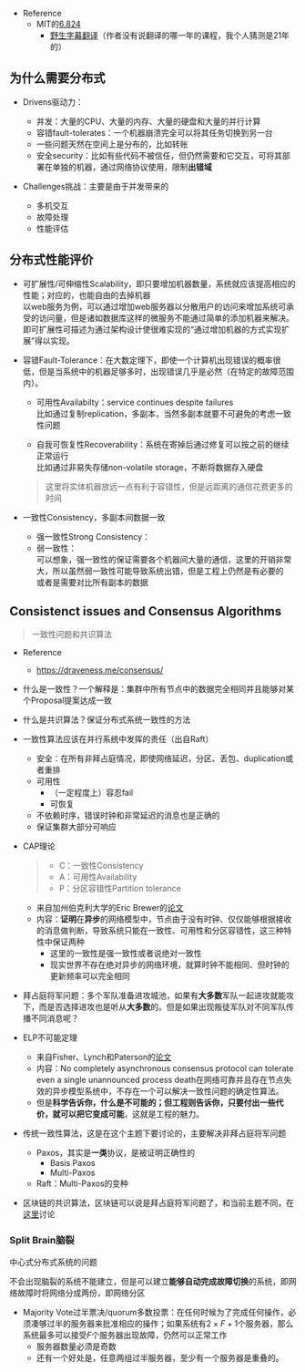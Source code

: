 + Reference
	+ MIT的[6.824](https://pdos.csail.mit.edu/6.824/schedule.html)
		+ [野生字幕翻译](https://mit-public-courses-cn-translatio.gitbook.io/mit6-824/)（作者没有说翻译的哪一年的课程，我个人猜测是21年的）

## 为什么需要分布式

+ Drivens驱动力：
	+ 并发：大量的CPU、大量的内存、大量的硬盘和大量的并行计算
	+ 容错fault-tolerates：一个机器崩溃完全可以将其任务切换到另一台
	+ 一些问题天然在空间上是分布的，比如转账
	+ 安全security：比如有些代码不被信任，但仍然需要和它交互，可将其部署在单独的机器，通过网络协议使用，限制**出错域**

+ Challenges挑战：主要是由于并发带来的
	+ 多机交互
	+ 故障处理
	+ 性能评估

## 分布式性能评价

+ 可扩展性/可伸缩性Scalability，即只要增加机器数量，系统就应该提高相应的性能；对应的，也能自由的去掉机器  
	以web服务为例，可以通过增加web服务器以分散用户的访问来增加系统可承受的访问量，但是诸如数据库这样的微服务不能通过简单的添加机器来解决。即可扩展性可描述为通过架构设计使很难实现的“通过增加机器的方式实现扩展”得以实现。

+ 容错Fault-Tolerance：在大数定理下，即使一个计算机出现错误的概率很低，但是当系统中的机器足够多时，出现错误几乎是必然（在特定的故障范围内）。

	+ 可用性Availabilty：service continues despite failures  
		比如通过复制replication，多副本，当然多副本就要不可避免的考虑一致性问题

	+ 自我可恢复性Recoverability：系统在寄掉后通过修复可以按之前的继续正常运行  
		比如通过非易失存储non-volatile storage，不断将数据存入硬盘

	>这里将实体机器放远一点有利于容错性，但是远距离的通信花费更多的时间

+ 一致性Consistency，多副本间数据一致
	+ 强一致性Strong Consistency：
	+ 弱一致性：  
		可以想象，强一致性的保证需要各个机器间大量的通信，这里的开销非常大，所以虽然弱一致性可能导致系统出错，但是工程上仍然是有必要的  
		或者是需要对比所有副本的数据

## Consistenct issues and Consensus Algorithms
>一致性问题和共识算法

+ Reference
	+ https://draveness.me/consensus/

+ 什么是一致性？一个解释是：集群中所有节点中的数据完全相同并且能够对某个Proposal提案达成一致
+ 什么是共识算法？保证分布式系统一致性的方法

+ 一致性算法应该在并行系统中发挥的责任（出自Raft）
	+ 安全：在所有非拜占庭情况，即使网络延迟，分区、丢包、duplication或者重排
	+ 可用性
		+ （一定程度上）容忍fail
		+ 可恢复
	+ 不依赖时序，错误时钟和非常延迟的消息也是正确的
	+ 保证集群大部分可响应

+ CAP理论
	>+ C：一致性Consistency
	>+ A：可用性Availability
	>+ P：分区容错性Partition tolerance

	+ 来自加州伯克利大学的Eric Brewer的[论文](https://citeseerx.ist.psu.edu/viewdoc/download?doi=10.1.1.67.6951&rep=rep1&type=pdf)
	+ 内容：**证明**在**异步**的网络模型中，节点由于没有时钟、仅仅能够根据接收的消息做判断，导致系统只能在一致性、可用性和分区容错性，这三种特性中保证两种
		+ 这里的一致性是强一致性或者说绝对一致性
		+ 现实世界不存在绝对异步的网络环境，就算时钟不能相同、但时钟的更新频率可以完全相同

+ 拜占庭将军问题：多个军队准备进攻城池，如果有**大多数**军队一起进攻就能攻下，而是否选择进攻也是听从**大多数**的。但是如果出现叛徒军队对不同军队传播不同消息呢？

+ ELP不可能定理
	+ 来自Fisher、Lynch和Paterson的[论文](https://ilyasergey.net/CS6213/_static/02-consensus/flp.pdf)
	+ 内容：No completely asynchronous consensus protocol can tolerate even a single unannounced process death在网络可靠并且存在节点失效的异步模型系统中，不存在一个可以解决一致性问题的确定性算法。
	+ 但是**科学告诉你，什么是不可能的；但工程则告诉你，只要付出一些代价，就可以把它变成可能**，这就是工程的魅力。

+ 传统一致性算法，这是在这个主题下要讨论的，主要解决非拜占庭将军问题
	+ Paxos，其实是**一类**协议，是被证明正确性的
		+ Basis Paxos
		+ Multi-Paxos
	+ Raft：Multi-Paxos的变种

+ 区块链的共识算法，区块链可以说是拜占庭将军问题了，和当前主题不同，在[这里](../Web3/README.md)讨论

### Split Brain脑裂

中心式分布式系统的问题

不会出现脑裂的系统不能建立，但是可以建立**能够自动完成故障切换**的系统，即网络故障时将网络分成两份，即网络分区

+ Majority Vote过半票决/quorum多数投票：在任何时候为了完成任何操作，必须凑够过半的服务器来批准相应的操作；如果系统有$2 \times F + 1$个服务器，那么系统最多可以接受$F$个服务器出现故障，仍然可以正常工作
	+ 服务器数量必须是奇数
	+ 还有一个好处是，任意两组过半服务器，至少有一个服务器是重叠的。